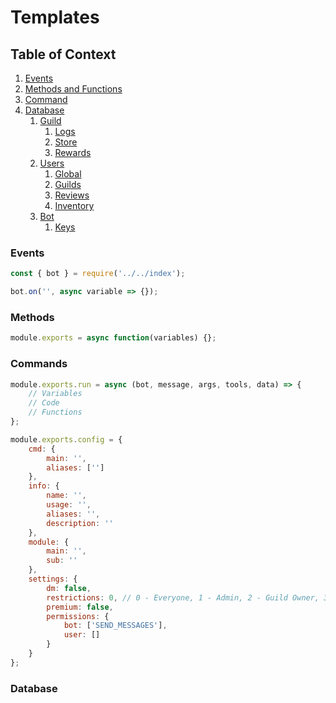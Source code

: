 # Templates

## Table of Context

 1. [Events](#eventTemp)
 2. [Methods and Functions](#methodTemp)
 3. [Command](#cmdTemp)
 4. [Database](#dataTemp)
    1. [Guild](#)
       1. [Logs](#)
       2. [Store](#)
       3. [Rewards](#)
    2. [Users](#)
       1. [Global](#)
       2. [Guilds](#)
       3. [Reviews](#)
       4. [Inventory](#)
    3. [Bot](#)
       1. [Keys](#)

### Events <a name="eventTemp"></a>

```js
const { bot } = require('../../index');

bot.on('', async variable => {});
```

### Methods <a name="methodTemp"></a>

```js
module.exports = async function(variables) {};
```

### Commands <a name="cmdTemp"></a>

```js
module.exports.run = async (bot, message, args, tools, data) => {
	// Variables
	// Code
	// Functions
};

module.exports.config = {
	cmd: {
		main: '',
		aliases: ['']
	},
	info: {
		name: '',
		usage: '',
		aliases: '',
		description: ''
	},
	module: {
		main: '',
		sub: ''
	},
	settings: {
		dm: false,
		restrictions: 0, // 0 - Everyone, 1 - Admin, 2 - Guild Owner, 3 - Dev Team
		premium: false,
		permissions: {
			bot: ['SEND_MESSAGES'],
			user: []
		}
	}
};
```

### Database <a name="dataTemp"></a>
